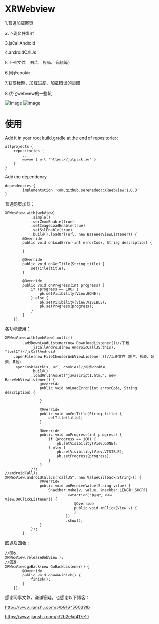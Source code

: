 # XRWebview

1.普通加载网页

2.下载文件监听

3.jsCallAndroid

4.androidCallJs

5.上传文件（图片、视频、音频等）

6.同步cookie

7.获取标题、加载进度、加载错误的回调

8.优化webview的一些坑

![image](https://github.com/serenadegx/XRWebview/blob/master/1545730427868.gif)
![image](https://github.com/serenadegx/XRWebview/blob/master/1545796778324.gif)

# 使用

Add it in your root build.gradle at the end of repositories:

	allprojects {
		repositories {
			...
			maven { url 'https://jitpack.io' }
		}
	}
    
Add the dependency

	dependencies {
	        implementation 'com.github.serenadegx:XRWebview:1.0.3'
	}



普通网页加载：

    XRWebView.with(webView)
                .simple()
                .serZoomEnable(true)
                .setImageLoadEnable(true)
                .setSslEnable(true)
                .build().loadUrl(url, new BaseWebViewListener() {
            @Override
            public void onLoadError(int errorCode, String description) {

            }

            @Override
            public void onGetTitle(String title) {
                setTitle(title);
            }

            @Override
            public void onProgress(int progress) {
                if (progress == 100) {
                    pb.setVisibility(View.GONE);
                } else {
                    pb.setVisibility(View.VISIBLE);
                    pb.setProgress(progress);
                }
            }
        });
        
                
 各功能使用：
 
    XRWebView.with(webView).multi()
    		.addDownLoadListener(new DownloadListener())//下载
                .jsCallAndroid(new AndroidCallJS(this), "test1")//jsCallAndroid
		.openFile(new FileChooserWebViewListener())//上传文件（图片、视频、音频、其他）
		.syncCookie(this, url, cookies)//同步cookie
                .build()
                .loadUrlInAsset("javascript1.html", new BaseWebViewListener() {
                    @Override
                    public void onLoadError(int errorCode, String description) {

                    }

                    @Override
                    public void onGetTitle(String title) {
                        setTitle(title);
                    }

                    @Override
                    public void onProgress(int progress) {
                        if (progress == 100) {
                            pb.setVisibility(View.GONE);
                        } else {
                            pb.setVisibility(View.VISIBLE);
                            pb.setProgress(progress);
                        }
                    }
                });
 	//androidCallJs
 	XRWebView.androidCallJs("callJS", new ValueCallback<String>() {
                    @Override
                    public void onReceiveValue(String value) {
                        Snackbar.make(v, value, Snackbar.LENGTH_SHORT)
                                .setAction("关闭", new View.OnClickListener() {
                                    @Override
                                    public void onClick(View v) {
                                    }
                                })
                                .show();
                    }
                });
            }
	    

 回退及回收：
 
 	//回收
 	XRWebView.releaseWebView();
	//回退
	XRWebView.goBack(new GoBackListener() {
            @Override
            public void onWebFinish() {
                finish();
            }
        });
 

感谢同事文静，谦谦答疑，也感谢以下博客：

https://www.jianshu.com/p/b9164500d3fb

https://www.jianshu.com/p/2b2e5d417e10
